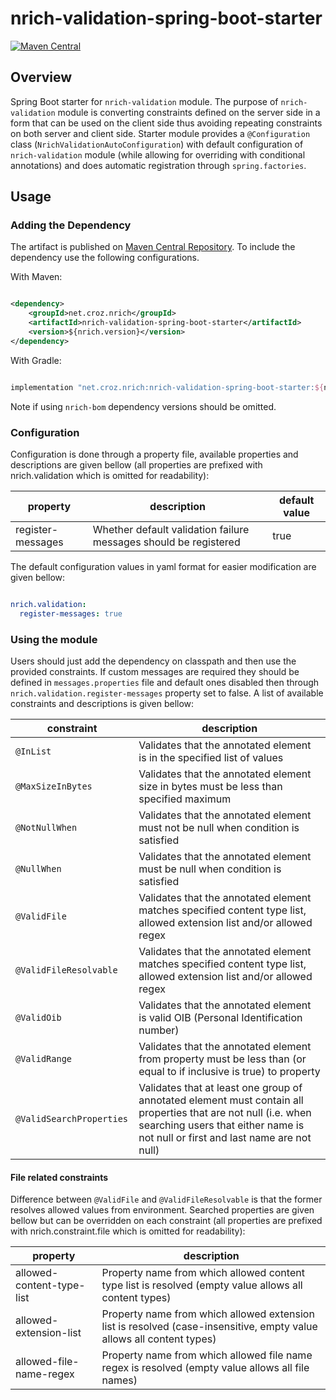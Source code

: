 # nrich-validation-spring-boot-starter

[![Maven Central](https://maven-badges.herokuapp.com/maven-central/net.croz.nrich/nrich-validation-spring-boot-starter/badge.svg?color=blue)](https://maven-badges.herokuapp.com/maven-central/net.croz.nrich/nrich-validation-spring-boot-starter)

## Overview

Spring Boot starter for `nrich-validation` module. The purpose of `nrich-validation` module is converting constraints defined on the server side in a form that can be used on the client side thus
avoiding repeating constraints on both server and client side.
Starter module provides a `@Configuration` class (`NrichValidationAutoConfiguration`) with default configuration of `nrich-validation` module (while allowing for overriding with conditional
annotations) and does automatic registration through `spring.factories`.

## Usage

### Adding the Dependency

The artifact is published on [Maven Central Repository](https://search.maven.org/). To include the dependency use the following configurations.

With Maven:

```xml

<dependency>
    <groupId>net.croz.nrich</groupId>
    <artifactId>nrich-validation-spring-boot-starter</artifactId>
    <version>${nrich.version}</version>
</dependency>

```

With Gradle:

```groovy

implementation "net.croz.nrich:nrich-validation-spring-boot-starter:${nrich.version}"

```

Note if using `nrich-bom` dependency versions should be omitted.

### Configuration

Configuration is done through a property file, available properties and descriptions are given bellow (all properties are prefixed with nrich.validation which is omitted for readability):

| property           | description                                                      | default value |
|--------------------|------------------------------------------------------------------|---------------|
| register-messages  | Whether default validation failure messages should be registered | true          |

The default configuration values in yaml format for easier modification are given bellow:

```yaml

nrich.validation:
  register-messages: true

```

### Using the module

Users should just add the dependency on classpath and then use the provided constraints. If custom messages are required they should be defined in `messages.properties` file
and default ones disabled then through `nrich.validation.register-messages` property set to false. A list of available constraints and descriptions is given bellow:

| constraint                | description                                                                                                                                                                                       |
|---------------------------|---------------------------------------------------------------------------------------------------------------------------------------------------------------------------------------------------|
| `@InList`                 | Validates that the annotated element is in the specified list of values                                                                                                                           |
| `@MaxSizeInBytes`         | Validates that the annotated element size in bytes must be less than specified maximum                                                                                                            |
| `@NotNullWhen`            | Validates that the annotated element must not be null when condition is satisfied                                                                                                                 |
| `@NullWhen`               | Validates that the annotated element must be null when condition is satisfied                                                                                                                     |
| `@ValidFile`              | Validates that the annotated element matches specified content type list, allowed extension list and/or allowed regex                                                                             |
| `@ValidFileResolvable`    | Validates that the annotated element matches specified content type list, allowed extension list and/or allowed regex                                                                             |
| `@ValidOib`               | Validates that the annotated element is valid OIB (Personal Identification number)                                                                                                                |
| `@ValidRange`             | Validates that the annotated element from property must be less than (or equal to if inclusive is true) to property                                                                               |
| `@ValidSearchProperties ` | Validates that at least one group of annotated element must contain all properties that are not null (i.e. when searching users that either name is not null or first and last name are not null) |


#### File related constraints

Difference between `@ValidFile` and `@ValidFileResolvable` is that the former resolves allowed values from environment. Searched properties are given bellow but can be overridden on each constraint
(all properties are prefixed with nrich.constraint.file which is omitted for readability):

| property                  | description                                                                                                          |
|---------------------------|----------------------------------------------------------------------------------------------------------------------|
| allowed-content-type-list | Property name from which allowed content type list is resolved (empty value allows all content types)                |
| allowed-extension-list    | Property name from which allowed extension list is resolved (case-insensitive, empty value allows all content types) |
| allowed-file-name-regex   | Property name from which allowed file name regex is resolved (empty value allows all file names)                     |

